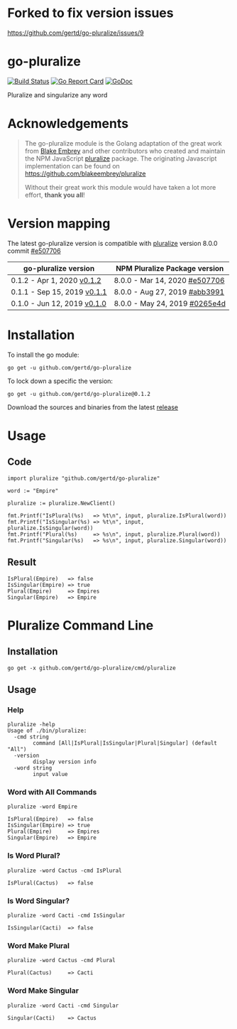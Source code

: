 # Forked to fix version issues

https://github.com/gertd/go-pluralize/issues/9

# go-pluralize

[![Build Status](https://travis-ci.org/gertd/go-pluralize.svg?branch=master)](https://travis-ci.org/gertd/go-pluralize)
[![Go Report Card](https://goreportcard.com/badge/github.com/gertd/go-pluralize)](https://goreportcard.com/report/github.com/gertd/go-pluralize)
[![GoDoc](https://godoc.org/github.com/gertd/go-pluralize?status.svg)](https://godoc.org/github.com/gertd/go-pluralize)

Pluralize and singularize any word

# Acknowledgements

> The go-pluralize module is the Golang adaptation of the great work from [Blake Embrey](https://www.npmjs.com/~blakeembrey) and other contributors who created and maintain the NPM JavaScript [pluralize](https://www.npmjs.com/package/pluralize) package.
> The originating Javascript implementation can be found on https://github.com/blakeembrey/pluralize
>
> Without their great work this module would have taken a lot more effort, **thank you all**!

# Version mapping

The latest go-pluralize version is compatible with [pluralize](https://www.npmjs.com/package/pluralize) version 8.0.0 commit [#e507706](https://github.com/blakeembrey/pluralize/commit/e507706be779612c06ebfd6043163e063e791d79)

| go-pluralize version                                                                     | NPM Pluralize Package version                                                                                             |
| ---------------------------------------------------------------------------------------- | ------------------------------------------------------------------------------------------------------------------------- |
| 0.1.2 - Apr 1, 2020 [v0.1.2](https://github.com/gertd/go-pluralize/releases/tag/v0.1.2)  | 8.0.0 - Mar 14, 2020 [#e507706](https://github.com/blakeembrey/pluralize/commit/e507706be779612c06ebfd6043163e063e791d79) |
| 0.1.1 - Sep 15, 2019 [v0.1.1](https://github.com/gertd/go-pluralize/releases/tag/v0.1.1) | 8.0.0 - Aug 27, 2019 [#abb3991](https://github.com/blakeembrey/pluralize/commit/abb399111aedd1d62dd418d7e0217d85f5bf22c9) |
| 0.1.0 - Jun 12, 2019 [v0.1.0](https://github.com/gertd/go-pluralize/releases/tag/v0.1.0) | 8.0.0 - May 24, 2019 [#0265e4d](https://github.com/blakeembrey/pluralize/commit/0265e4d131ecad8e11c420fa4be98b75dc92c33d) |

# Installation

To install the go module:

    go get -u github.com/gertd/go-pluralize

To lock down a specific the version:

    go get -u github.com/gertd/go-pluralize@0.1.2

Download the sources and binaries from the latest [release](https://github.com/gertd/go-pluralize/releases/latest)

# Usage

## Code

    import pluralize "github.com/gertd/go-pluralize"

    word := "Empire"

    pluralize := pluralize.NewClient()

    fmt.Printf("IsPlural(%s)   => %t\n", input, pluralize.IsPlural(word))
    fmt.Printf("IsSingular(%s) => %t\n", input, pluralize.IsSingular(word))
    fmt.Printf("Plural(%s)     => %s\n", input, pluralize.Plural(word))
    fmt.Printf("Singular(%s)   => %s\n", input, pluralize.Singular(word))

## Result

    IsPlural(Empire)   => false
    IsSingular(Empire) => true
    Plural(Empire)     => Empires
    Singular(Empire)   => Empire

# Pluralize Command Line

## Installation

    go get -x github.com/gertd/go-pluralize/cmd/pluralize

## Usage

### Help

    pluralize -help
    Usage of ./bin/pluralize:
      -cmd string
            command [All|IsPlural|IsSingular|Plural|Singular] (default "All")
      -version
            display version info
      -word string
            input value

### Word with All Commands

    pluralize -word Empire

    IsPlural(Empire)   => false
    IsSingular(Empire) => true
    Plural(Empire)     => Empires
    Singular(Empire)   => Empire

### Is Word Plural?

    pluralize -word Cactus -cmd IsPlural

    IsPlural(Cactus)   => false

### Is Word Singular?

    pluralize -word Cacti -cmd IsSingular

    IsSingular(Cacti)  => false

### Word Make Plural

    pluralize -word Cactus -cmd Plural

    Plural(Cactus)     => Cacti

### Word Make Singular

    pluralize -word Cacti -cmd Singular

    Singular(Cacti)    => Cactus
